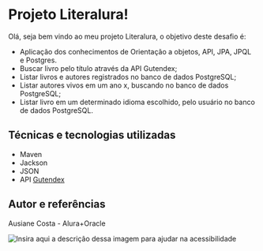 # Projeto Literalura! </h2>

Olá, seja bem vindo ao meu projeto Literalura, o objetivo deste desafio é:
 - Aplicação dos conhecimentos de Orientação a objetos, API, JPA, JPQL e Postgres.
 - Buscar livro pelo título através da API Gutendex;
 - Listar livros e autores registrados no banco de dados PostgreSQL;
 - Listar autores vivos em um ano x, buscando no banco de dados PostgreSQL;
 - Listar livro em um determinado idioma escolhido, pelo usuário no banco de dados PostgreSQL.

 ## Técnicas e tecnologias utilizadas

- Maven
- Jackson
- JSON
- API [Gutendex](https://gutendex.com/)

## Autor e referências
Ausiane Costa - Alura+Oracle

![Insira aqui a descrição dessa imagem para ajudar na acessibilidade](https://cdn1.gnarususercontent.com.br/1/4658780/b3620e48-872d-4b28-a506-ab00f5a4a9d6.png)  


